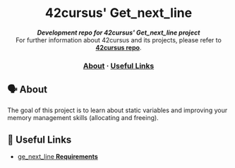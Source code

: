 <h1 align="center">
	42cursus' Get_next_line
</h1>

<p align="center">
	<b><i>Development repo for 42cursus' Get_next_line project</i></b><br>
	For further information about 42cursus and its projects, please refer to <a href="https://github.com/achrafelkhnissi/1337/blob/master/42curses/README.md"><b>42cursus repo</b></a>.
</p>


<h3 align="center">
	<a href="#%EF%B8%8F-about">About</a>
	<span> · </span>
	<a href="#-useful-links">Useful Links</a>
</h3>


## 🗣️ About
The goal of this project is to learn about static variables and improving your memory management skills (allocating and freeing).


## 📌 Useful Links

* [ge_next_line **Requirements**](https://leeters.netlify.app/get-next-line/)

